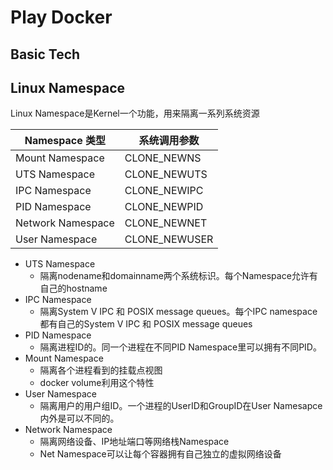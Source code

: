 # Play Docker

##  Basic Tech

## Linux Namespace

Linux Namespace是Kernel一个功能，用来隔离一系列系统资源

| Namespace 类型    | 系统调用参数  |
| ----------------- | ------------- |
| Mount Namespace   | CLONE_NEWNS   |
| UTS Namespace     | CLONE_NEWUTS  |
| IPC Namespace     | CLONE_NEWIPC  |
| PID Namespace     | CLONE_NEWPID  |
| Network Namespace | CLONE_NEWNET  |
| User Namespace    | CLONE_NEWUSER |

- UTS Namespace
  - 隔离nodename和domainname两个系统标识。每个Namespace允许有自己的hostname
- IPC Namespace
  - 隔离System V IPC 和 POSIX message queues。每个IPC namespace都有自己的System V IPC 和 POSIX message queues
- PID Namespace
  - 隔离进程ID的。同一个进程在不同PID Namespace里可以拥有不同PID。
- Mount Namespace
  - 隔离各个进程看到的挂载点视图
  - docker volume利用这个特性
- User Namespace
  - 隔离用户的用户组ID。一个进程的UserID和GroupID在User Namesapce内外是可以不同的。
- Network Namespace
  - 隔离网络设备、IP地址端口等网络栈Namespace
  - Net Namespace可以让每个容器拥有自己独立的虚拟网络设备